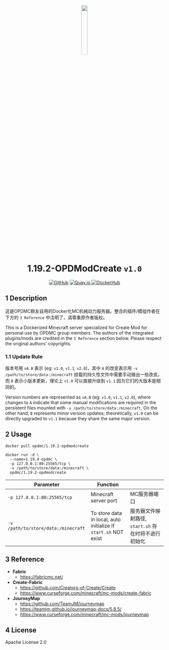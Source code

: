 <div align="center">
	<img src="https://github.com/OPDMC/1.19.2-OPDModCreate/raw/main/%23README/icon_320.png" width="20%"/>
    <h1>1.19.2-OPDModCreate <code>v1.0</code></h1>
	<a href='https://github.com/OPDMC/1.19.2-OPDModCreate'><img src="https://img.shields.io/badge/-GitHub-3A3A3A?style=flat&amp;logo=GitHub&amp;logoColor=white" referrerpolicy="no-referrer" alt="GitHub"></a>
	<a href='https://quay.io/repository/opdmc/1.19.2-OPDModCreate'><img src="https://img.shields.io/badge/-Quay.io-ee0000?style=flat&amp;logo=RedHat&amp;logoColor=white" referrerpolicy="no-referrer" alt="Quay.io">
	<a href='https://hub.docker.com/r/opdmc/1.19.2-OPDModCreate'><img src="https://img.shields.io/badge/-DockerHub-1c90ed?style=flat&amp;logo=Docker&amp;logoColor=white" referrerpolicy="no-referrer" alt="DockerHub"></a></a>
    </tr>
</div>


## 1 Description

这是OPDMC群友自用的Docker化MC机械动力服务器。整合的插件/模组作者在下方的 `3 Reference` 中注明了，请尊重原作者版权。

This is a Dockerized Minecraft server specialized for Create Mod for personal use by OPDMC group members. The authors of the integrated plugins/mods are credited in the `3 Reference` section below. Please respect the original authors' copyrights.

### 1.1 Update Rule

版本号用 `vA.B` 表示 (eg: `v1.0`, `v1.1`, `v2.0`)，其中 `A` 的改变表示用 `-v /path/to/store/data:/minecraft` 挂载的持久性文件中需要手动做出一些改变。而 `B` 表示小版本更新，理论上 `v1.0` 可以直接升级到 `v1.1` 因为它们的大版本是相同的。

Version numbers are represented as `vA.B` (eg: `v1.0`, `v1.1`, `v2.0`), where changes to `A` indicate that some manual modifications are required in the persistent files mounted with `-v /path/to/store/data:/minecraft`. On the other hand, `B` represents minor version updates; theoretically, `v1.0` can be directly upgraded to `v1.1` because they share the same major version.

## 2 Usage

```shell
docker pull opdmc/1.19.2-opdmodcreate
```

```shell
docker run -d \
  --name=1.19.4-opdmc \
  -p 127.0.0.1:80:25565/tcp \
  -v /path/to/store/data:/minecraft \
  opdmc/1.19.2-opdmodcreate
```

| Parameter                             | Function                                                        |                                  |
|---------------------------------------|-----------------------------------------------------------------|----------------------------------|
| `-p 127.0.0.1:80:25565/tcp`           | Minecraft server port                                           | MC服务器端口                          |
| `-v /path/to/store/data:/minecraft`   | To store data in local, auto initialize if `start.sh` NOT exist | 服务器文件映射路径, `start.sh` 存在时将不进行初始化 |

## 3 Reference

- **Fabric**
  - https://fabricmc.net/
- **Create-Fabric**
  - https://github.com/Creators-of-Create/Create
  - https://www.curseforge.com/minecraft/mc-mods/create-fabric
- **JourneyMap**
  - https://github.com/TeamJM/journeymap
  - https://teamjm.github.io/journeymap-docs/5.8.5/
  - https://www.curseforge.com/minecraft/mc-mods/journeymap

## 4 License

Apache License 2.0
